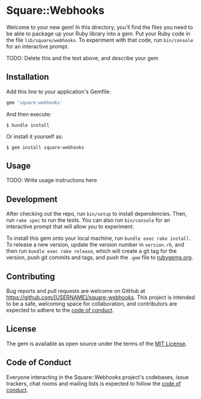 # Square::Webhooks

Welcome to your new gem! In this directory, you'll find the files you need to be able to package up your Ruby library into a gem. Put your Ruby code in the file `lib/square/webhooks`. To experiment with that code, run `bin/console` for an interactive prompt.

TODO: Delete this and the text above, and describe your gem

## Installation

Add this line to your application's Gemfile:

```ruby
gem 'square-webhooks'
```

And then execute:

    $ bundle install

Or install it yourself as:

    $ gem install square-webhooks

## Usage

TODO: Write usage instructions here

## Development

After checking out the repo, run `bin/setup` to install dependencies. Then, run `rake spec` to run the tests. You can also run `bin/console` for an interactive prompt that will allow you to experiment.

To install this gem onto your local machine, run `bundle exec rake install`. To release a new version, update the version number in `version.rb`, and then run `bundle exec rake release`, which will create a git tag for the version, push git commits and tags, and push the `.gem` file to [rubygems.org](https://rubygems.org).

## Contributing

Bug reports and pull requests are welcome on GitHub at https://github.com/[USERNAME]/square-webhooks. This project is intended to be a safe, welcoming space for collaboration, and contributors are expected to adhere to the [code of conduct](https://github.com/[USERNAME]/square-webhooks/blob/master/CODE_OF_CONDUCT.md).


## License

The gem is available as open source under the terms of the [MIT License](https://opensource.org/licenses/MIT).

## Code of Conduct

Everyone interacting in the Square::Webhooks project's codebases, issue trackers, chat rooms and mailing lists is expected to follow the [code of conduct](https://github.com/[USERNAME]/square-webhooks/blob/master/CODE_OF_CONDUCT.md).
